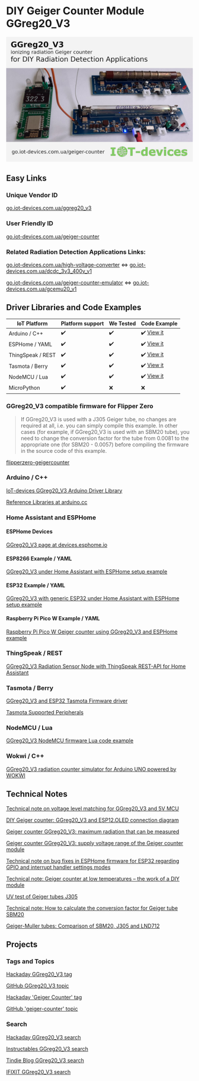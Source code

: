 # DIY Geiger Counter Module GGreg20_V3

![DIY Geiger counter GGreg20_V3 with J305 pr SBM20 GM-tubes](DIY_Geiger_counter_GGreg20_V3_repo_GitHub_ENG.jpg)
## Easy Links
### Unique Vendor ID
[go.iot-devices.com.ua/ggreg20_v3](https://go.iot-devices.com.ua/ggreg20_v3)
### User Friendly ID
[go.iot-devices.com.ua/geiger-counter](https://go.iot-devices.com.ua/geiger-counter)
### Related Radiation Detection Applications Links:
[go.iot-devices.com.ua/high-voltage-converter](https://go.iot-devices.com.ua/high-voltage-converter) <=>
[go.iot-devices.com.ua/dcdc_3v3_400v_v1](https://go.iot-devices.com.ua/dcdc_3v3_400v_v1)

[go.iot-devices.com.ua/geiger-counter-emulator](https://go.iot-devices.com.ua/geiger-counter-emulator) <=>
[go.iot-devices.com.ua/gcemu20_v1](https://go.iot-devices.com.ua/gcemu20_v1)

## Driver Libraries and Code Examples

| IoT Platform | Platform support | We Tested | Code Example |
| ------------- | ------------- | ------------- | ------------- |
| Arduino / C++ | :heavy_check_mark: | :heavy_check_mark: | :heavy_check_mark: [View it](https://github.com/iotdevicesdev/DIY-Geiger-Counter-Module-GGreg20_V3/blob/main/README.md#arduino--c) |
| ESPHome / YAML | :heavy_check_mark: | :heavy_check_mark: | :heavy_check_mark: [View it](https://github.com/iotdevicesdev/DIY-Geiger-Counter-Module-GGreg20_V3/blob/main/README.md#home-assistant-and-esphome) |
| ThingSpeak / REST | :heavy_check_mark: | :heavy_check_mark: | :heavy_check_mark: [View it](https://github.com/iotdevicesdev/DIY-Geiger-Counter-Module-GGreg20_V3/blob/main/README.md#thingspeak--rest)|
| Tasmota / Berry | :heavy_check_mark: | :heavy_check_mark: | :heavy_check_mark: [View it](https://github.com/iotdevicesdev/DIY-Geiger-Counter-Module-GGreg20_V3/blob/main/README.md#tasmota--berry)|
| NodeMCU / Lua | :heavy_check_mark: | :heavy_check_mark: | :heavy_check_mark: [View it](https://github.com/iotdevicesdev/DIY-Geiger-Counter-Module-GGreg20_V3/blob/main/README.md#nodemcu--lua)|
| MicroPython | :heavy_check_mark: | :x: | :x: | 

### GGreg20_V3 compatible firmware for Flipper Zero
> If GGreg20_V3 is used with a J305 Geiger tube, no changes are required at all, i.e. you can simply compile this example. 
In other cases (for example, if GGreg20_V3 is used with an SBM20 tube), you need to change the conversion factor for the tube from 0.0081 to the appropriate one (for SBM20 - 0.0057) before compiling the firmware in the source code of this example.

[flipperzero-geigercounter](https://github.com/nmrr/flipperzero-geigercounter)

### Arduino / C++
[IoT-devices GGreg20_V3 Arduino Driver Library](https://github.com/iotdevicesdev/GGreg20_V3)

[Reference Libraries at arduino.cc](https://reference.arduino.cc/reference/en/libraries/ggreg20_v3/)

### Home Assistant and ESPHome
#### ESPHome Devices
[GGreg20_V3 page at devices.esphome.io](https://devices.esphome.io/devices/IoT-devices-GGreg20-V3)
#### ESP8266 Example / YAML
[GGreg20_V3 under Home Assistant with ESPHome setup example](https://github.com/iotdevicesdev/ggreg20-v3-homeassistant-esphome-example#ggreg20_v3-under-home-assistant-with-esphome-setup-example)
#### ESP32 Example / YAML
[GGreg20_V3 with generic ESP32 under Home Assistant with ESPHome setup example](https://github.com/iotdevicesdev/GGreg20_V3-ESP32-HomeAssistant-ESPHome#ggreg20_v3-with-generic-esp32-under-home-assistant-with-esphome-setup-example)
#### Raspberry Pi Pico W Example / YAML
[Raspberry Pi Pico W Geiger counter using GGreg20_V3 and ESPHome example](https://github.com/iotdevicesdev/RPi-Pico-W_GGreg20_V3-ESPHome)

### ThingSpeak / REST
[GGreg20_V3 Radiation Sensor Node with ThingSpeak REST-API for Home Assistant](https://github.com/iotdevicesdev/GGreg20_V3-Kyiv-Radiation-Sensor-ThingSpeak-HomeAssistant#ggreg20_v3-radiation-sensor-node-with-thingspeak-rest-api-for-home-assistant)
### Tasmota / Berry
[GGreg20_V3 and ESP32 Tasmota Firmware driver](https://github.com/iotdevicesdev/ggreg20-v3-tasmota-esp32-driver#ggreg20_v3-and-esp32-tasmota-firmware-driver)

[Tasmota Supported Peripherals](https://tasmota.github.io/docs/Supported-Peripherals/)

### NodeMCU / Lua
[GGreg20_V3 NodeMCU firmware Lua code example](https://github.com/iotdevicesdev/ggreg20-v3-nodemcu-lua-example#ggreg20_v3-nodemcu-firmware-lua-code-example)
### Wokwi / C++
[GGreg20_V3 radiation counter simulator for Arduino UNO powered by WOKWI](https://github.com/iotdevicesdev/ggreg20-v3-arduino-uno-wokwi-simulator#ggreg20_v3-radiation-counter-simulator-for-arduino-uno-powered-by-wokwi)

## Technical Notes
[Technical note on voltage level matching for GGreg20_V3 and 5V MCU](https://iot-devices.com.ua/en/technical-note-on-voltage-level-matching-for-ggreg20v3-and-5v-mcu/)

[DIY Geiger counter: GGreg20_V3 and ESP12.OLED connection diagram](https://iot-devices.com.ua/en/diy_geiger_counter_ggreg20_v3_and_esp12-oled_wiring_diagram_en/)

[Geiger counter GGreg20_V3: maximum radiation that can be measured](https://iot-devices.com.ua/en/maximum-radiation-that-can-be-measured-by-geiger-counter-ggreg20_v3-en/)

[Geiger counter GGreg20_V3: supply voltage range of the Geiger counter module](https://iot-devices.com.ua/en/technical_note_supply_voltage_range_geiger_counter_ggreg20_v3/)

[Technical note on bug fixes in ESPHome firmware for ESP32 regarding GPIO and interrupt handler settings modes](https://iot-devices.com.ua/en/technical-note-on-esp32-gpio-interrupt-esphome-bug-fixes/)

[Technical note: Geiger counter at low temperatures – the work of a DIY module](https://iot-devices.com.ua/en/technical_note_performance_of_diy_geiger_counter_ggreg20_v3_at_low_-temperatures/)

[UV test of Geiger tubes J305](https://iot-devices.com.ua/en/uv-test-of-the-j305-geiger-tubes/)

[Technical note: How to calculate the conversion factor for Geiger tube SBM20](https://iot-devices.com.ua/en/technical-note-how-to-calculate-the-conversion-factor-for-geiger-tube-sbm20/)

[Geiger-Muller tubes: Comparison of SBM20, J305 and LND712](https://iot-devices.com.ua/en/comparison-of-geiger-muller-tubes-sbm20-j305-and-lnd712/)

## Projects
### Tags and Topics
[Hackaday GGreg20_V3 tag](https://hackaday.io/projects?tag=ggreg20_v3)

[GitHub GGreg20_V3 topic](https://github.com/search?q=topic%3Aggreg20-v3&type=repositories)

[Hackaday 'Geiger Counter' tag](https://hackaday.io/projects?tag=Geiger%20counter)

[GitHub 'geiger-counter' topic](https://github.com/search?q=topic%3Ageiger-counter&type=repositories)

### Search
[Hackaday GGreg20_V3 search](https://hackaday.io/search?term=ggreg20_v3)

[Instructables GGreg20_V3 search](https://www.instructables.com/search/?q=ggreg20_v3&projects=all)

[Tindie Blog GGreg20_V3 search](https://blog.tindie.com/?s=GGreg20_V3)

[IFIXIT GGreg20_V3 search](https://www.ifixit.com/Search?query=ggreg20_v3)

